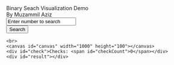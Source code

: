 <html>
<head>
	<link href="//maxcdn.bootstrapcdn.com/bootstrap/4.0.0/css/bootstrap.min.css" rel="stylesheet" id="bootstrap-css">
	<script src="//maxcdn.bootstrapcdn.com/bootstrap/4.0.0/js/bootstrap.min.js"></script>
	<script src="//cdnjs.cloudflare.com/ajax/libs/jquery/3.2.1/jquery.min.js"></script>
</head>
<body onload="draw()">
	<div id="header">Binary Seach Visualization Demo<div>By Muzammil Aziz</div></div>
	<input onchange="draw()" id="search-field" onfocus="this.value=''" value="Enter number to search"/>
	<br>
	<button onclick="searchIt()" id="search">Search</button>

	<br>
	<canvas id="canvas" width="1000" height="100"></canvas>
	<div id="check">Checks: <span id="checkCount">0</span></div>
	<div id="result"></div>
</body>
</html>